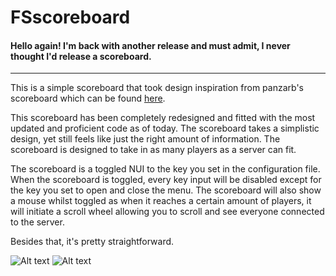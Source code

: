# FSscoreboard

#### Hello again! I'm back with another release and must admit, I never thought I'd release a scoreboard.

---

This is a simple scoreboard that took design inspiration from panzarb's scoreboard which can be found [here](https://github.com/panzarb/scoreboard).

This scoreboard has been completely redesigned and fitted with the most updated and proficient code as of today. The scoreboard takes a simplistic design, yet still feels like just the right amount of information. The scoreboard is designed to take in as many players as a server can fit. 

The scoreboard is a toggled NUI to the key you set in the configuration file. When the scoreboard is toggled, every key input will be disabled except for the key you set to open and close the menu. The scoreboard will also show a mouse whilst toggled as when it reaches a certain amount of players, it will initiate a scroll wheel allowing you to scroll and see everyone connected to the server.

Besides that, it's pretty straightforward.

![Alt text](https://forum.cfx.re/uploads/default/original/4X/b/b/8/bb8027c3e1fa5c6b0aededbbcd1f76341b9b9dc9.jpeg)
![Alt text](https://forum.cfx.re/uploads/default/original/4X/3/3/4/334ff14b1fa43c64b26c878e72f2ff5a69aaab42.jpeg)
